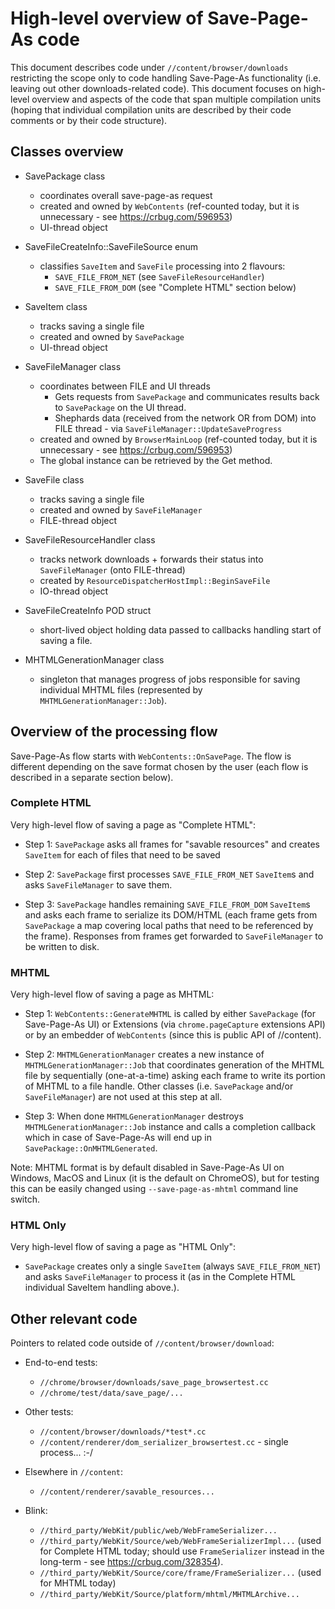 # High-level overview of Save-Page-As code

This document describes code under `//content/browser/downloads`
restricting the scope only to code handling Save-Page-As functionality
(i.e. leaving out other downloads-related code).
This document focuses on high-level overview and aspects of the code that
span multiple compilation units (hoping that individual compilation units
are described by their code comments or by their code structure).

## Classes overview

* SavePackage class
    * coordinates overall save-page-as request
    * created and owned by `WebContents`
      (ref-counted today, but it is unnecessary - see https://crbug.com/596953)
    * UI-thread object

* SaveFileCreateInfo::SaveFileSource enum
    * classifies `SaveItem` and `SaveFile` processing into 2 flavours:
        * `SAVE_FILE_FROM_NET` (see `SaveFileResourceHandler`)
        * `SAVE_FILE_FROM_DOM` (see "Complete HTML" section below)

* SaveItem class
    * tracks saving a single file
    * created and owned by `SavePackage`
    * UI-thread object

* SaveFileManager class
    * coordinates between FILE and UI threads
        * Gets requests from `SavePackage` and communicates results back to
          `SavePackage` on the UI thread.
        * Shephards data (received from the network OR from DOM) into
          FILE thread - via `SaveFileManager::UpdateSaveProgress`
    * created and owned by `BrowserMainLoop`
      (ref-counted today, but it is unnecessary - see https://crbug.com/596953)
    * The global instance can be retrieved by the Get method.

* SaveFile class
    * tracks saving a single file
    * created and owned by `SaveFileManager`
    * FILE-thread object

* SaveFileResourceHandler class
    * tracks network downloads + forwards their status into `SaveFileManager`
      (onto FILE-thread)
    * created by `ResourceDispatcherHostImpl::BeginSaveFile`
    * IO-thread object

* SaveFileCreateInfo POD struct
    * short-lived object holding data passed to callbacks handling start of
      saving a file.

* MHTMLGenerationManager class
    * singleton that manages progress of jobs responsible for saving individual
      MHTML files (represented by `MHTMLGenerationManager::Job`).


## Overview of the processing flow

Save-Page-As flow starts with `WebContents::OnSavePage`.
The flow is different depending on the save format chosen by the user
(each flow is described in a separate section below).

### Complete HTML

Very high-level flow of saving a page as "Complete HTML":

* Step 1: `SavePackage` asks all frames for "savable resources"
          and creates `SaveItem` for each of files that need to be saved

* Step 2: `SavePackage` first processes `SAVE_FILE_FROM_NET`
          `SaveItem`s and asks `SaveFileManager` to save
          them.

* Step 3: `SavePackage` handles remaining `SAVE_FILE_FROM_DOM` `SaveItem`s and
          asks each frame to serialize its DOM/HTML (each frame gets from
          `SavePackage` a map covering local paths that need to be referenced by
          the frame).  Responses from frames get forwarded to `SaveFileManager`
          to be written to disk.


### MHTML

Very high-level flow of saving a page as MHTML:

* Step 1: `WebContents::GenerateMHTML` is called by either `SavePackage` (for
          Save-Page-As UI) or Extensions (via `chrome.pageCapture` extensions
          API) or by an embedder of `WebContents` (since this is public API of
          //content).

* Step 2: `MHTMLGenerationManager` creates a new instance of
          `MHTMLGenerationManager::Job` that coordinates generation of
          the MHTML file by sequentially (one-at-a-time) asking each
          frame to write its portion of MHTML to a file handle.  Other
          classes (i.e. `SavePackage` and/or `SaveFileManager`) are not
          used at this step at all.

* Step 3: When done `MHTMLGenerationManager` destroys
          `MHTMLGenerationManager::Job` instance and calls a completion
          callback which in case of Save-Page-As will end up in
          `SavePackage::OnMHTMLGenerated`.

Note: MHTML format is by default disabled in Save-Page-As UI on Windows, MacOS
and Linux (it is the default on ChromeOS), but for testing this can be easily
changed using `--save-page-as-mhtml` command line switch.


### HTML Only

Very high-level flow of saving a page as "HTML Only":

* `SavePackage` creates only a single `SaveItem` (always `SAVE_FILE_FROM_NET`)
  and asks `SaveFileManager` to process it
  (as in the Complete HTML individual SaveItem handling above.).


## Other relevant code

Pointers to related code outside of `//content/browser/download`:

* End-to-end tests:
    * `//chrome/browser/downloads/save_page_browsertest.cc`
    * `//chrome/test/data/save_page/...`

* Other tests:
    * `//content/browser/downloads/*test*.cc`
    * `//content/renderer/dom_serializer_browsertest.cc` - single process... :-/

* Elsewhere in `//content`:
    * `//content/renderer/savable_resources...`

* Blink:
    * `//third_party/WebKit/public/web/WebFrameSerializer...`
    * `//third_party/WebKit/Source/web/WebFrameSerializerImpl...`
      (used for Complete HTML today;  should use `FrameSerializer` instead in
      the long-term - see https://crbug.com/328354).
    * `//third_party/WebKit/Source/core/frame/FrameSerializer...`
      (used for MHTML today)
    * `//third_party/WebKit/Source/platform/mhtml/MHTMLArchive...`

